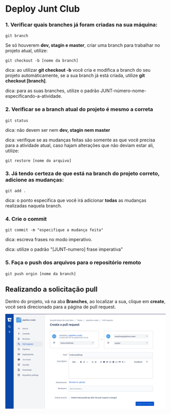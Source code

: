 # Deploy Junt Club

### 1. Verificar quais branches já foram criadas na sua máquina:
~~~ shell
git branch
~~~

Se só houverem **dev, stagin e master**, criar uma branch para trabalhar no projeto atual, utilize:
~~~ shell
git checkout -b [nome da branch]
~~~

dica: ao utilizar **git checkout -b** você cria e modifica a branch do seu projeto automáticamente,
se a sua branch já está criada, utilize **git checkout [branch]**.

dica: para as suas branches, utilize o padrão JUNT-número-nome-especificando-a-atividade.


### 2. Verificar se a branch atual do projeto é mesmo a correta
~~~ shell
git status
~~~ 

dica: não devem ser nem **dev, stagin nem master**

dica: verifique se as mudanças feitas são somente as que você precisa para a atividade atual,
caso hajam alterações que não deviam estar ali, utilize:

~~~ shell
git restore [nome do arquivo]
~~~


### 3. Já tendo certeza de que está na branch do projeto correto, adicione as mudanças:
~~~ shell
git add .
~~~ 

dica: o ponto especifica que você irá adicionar **todas** as mudanças realizadas naquela branch.


### 4. Crie o commit

~~~ shell
git commit -m "especifique a mudança feita"
~~~

dica: escreva frases no modo imperativo.

dica: utilize o padrão "[JUNT-numero] frase imperativa"


### 5. Faça o push dos arquivos para o repositório remoto
~~~ shell
git push orgin [nome da branch]
~~~


## Realizando a solicitação pull

Dentro do projeto, vá na aba **Branches**, ao localizar a sua, clique em **create**, você será 
direcionado para a página de pull request. 

<p align="center">
  <img src="img/pullrequest.png" alt="Aba pull request bitbucket">
</p>